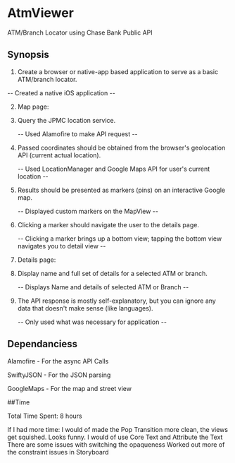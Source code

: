# AtmViewer
ATM/Branch Locator using Chase Bank Public API

## Synopsis

1. Create a browser or native-app based application to serve as a basic ATM/branch locator.

  -- Created a native iOS application --
  
2. Map page:

  1. Query the JPMC location service.
  
      -- Used Alamofire to make API request --
      
  2. Passed coordinates should be obtained from the browser's geolocation API (current actual
location).

      -- Used LocationManager and Google Maps API for user's current location --
      
  3. Results should be presented as markers (pins) on an interactive Google map.
  
      -- Displayed custom markers on the MapView --
      
  4. Clicking a marker should navigate the user to the details page. 
  
      -- Clicking a marker brings up a bottom view; tapping the bottom view navigates you to detail view --
  
3. Details page:
  1. Display name and full set of details for a selected ATM or branch.
  
      -- Displays Name and details of selected ATM or Branch --
      
  2. The API response is mostly self-explanatory, but you can ignore any data that doesn't make sense
(like languages).

      -- Only used what was necessary for application --

## Dependanciess
Alamofire - For the async API Calls

SwiftyJSON - For the JSON parsing

GoogleMaps - For the map and street view


##Time

Total Time Spent: 8 hours

If I had more time:
    I would of made the Pop Transition more clean, the views get squished. Looks funny.
    I would of use Core Text and Attribute the Text
    There are some issues with switching the opaqueness
    Worked out more of the constraint issues in Storyboard
